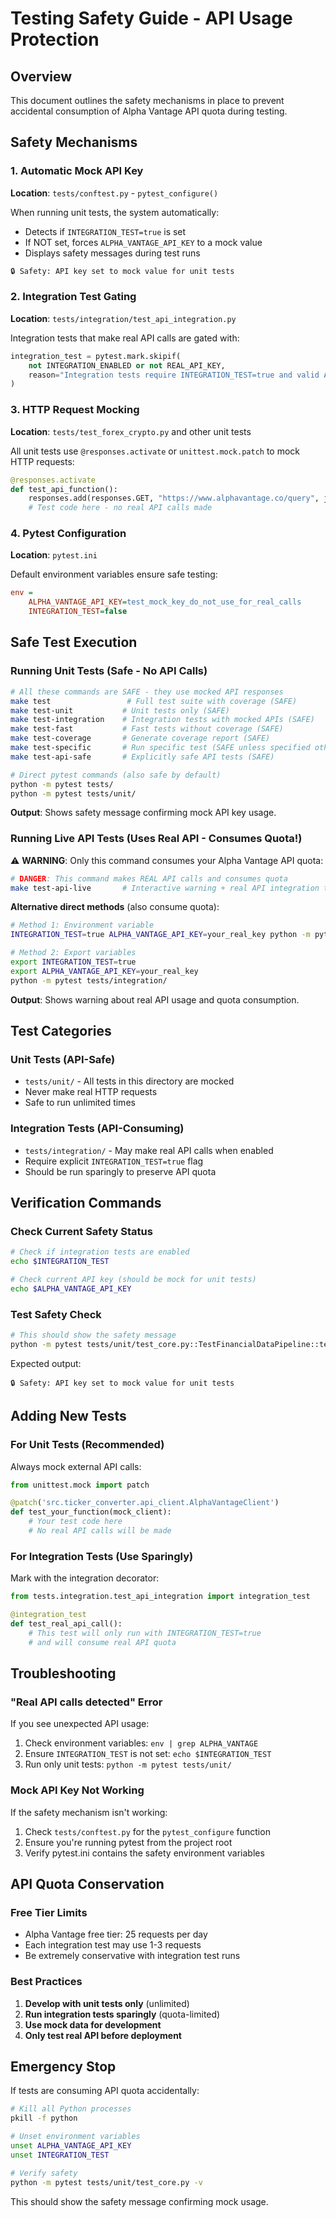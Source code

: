 # Testing Safety Guide - API Usage Protection

## Overview

This document outlines the safety mechanisms in place to prevent accidental consumption of Alpha Vantage API quota during testing.

## Safety Mechanisms

### 1. Automatic Mock API Key

**Location**: `tests/conftest.py` - `pytest_configure()`

When running unit tests, the system automatically:
- Detects if `INTEGRATION_TEST=true` is set
- If NOT set, forces `ALPHA_VANTAGE_API_KEY` to a mock value
- Displays safety messages during test runs

```bash
🔒 Safety: API key set to mock value for unit tests
```

### 2. Integration Test Gating

**Location**: `tests/integration/test_api_integration.py`

Integration tests that make real API calls are gated with:
```python
integration_test = pytest.mark.skipif(
    not INTEGRATION_ENABLED or not REAL_API_KEY,
    reason="Integration tests require INTEGRATION_TEST=true and valid API key",
)
```

### 3. HTTP Request Mocking

**Location**: `tests/test_forex_crypto.py` and other unit tests

All unit tests use `@responses.activate` or `unittest.mock.patch` to mock HTTP requests:
```python
@responses.activate
def test_api_function():
    responses.add(responses.GET, "https://www.alphavantage.co/query", json=mock_data)
    # Test code here - no real API calls made
```

### 4. Pytest Configuration

**Location**: `pytest.ini`

Default environment variables ensure safe testing:
```ini
env =
    ALPHA_VANTAGE_API_KEY=test_mock_key_do_not_use_for_real_calls
    INTEGRATION_TEST=false
```

## Safe Test Execution

### Running Unit Tests (Safe - No API Calls)

```bash
# All these commands are SAFE - they use mocked API responses
make test                 # Full test suite with coverage (SAFE)
make test-unit           # Unit tests only (SAFE)
make test-integration    # Integration tests with mocked APIs (SAFE)
make test-fast           # Fast tests without coverage (SAFE)
make test-coverage       # Generate coverage report (SAFE)
make test-specific       # Run specific test (SAFE unless specified otherwise)
make test-api-safe       # Explicitly safe API tests (SAFE)

# Direct pytest commands (also safe by default)
python -m pytest tests/
python -m pytest tests/unit/
```

**Output**: Shows safety message confirming mock API key usage.

### Running Live API Tests (Uses Real API - Consumes Quota!)

⚠️ **WARNING**: Only this command consumes your Alpha Vantage API quota:

```bash
# DANGER: This command makes REAL API calls and consumes quota
make test-api-live       # Interactive warning + real API integration tests
```

**Alternative direct methods** (also consume quota):
```bash
# Method 1: Environment variable
INTEGRATION_TEST=true ALPHA_VANTAGE_API_KEY=your_real_key python -m pytest tests/integration/

# Method 2: Export variables
export INTEGRATION_TEST=true
export ALPHA_VANTAGE_API_KEY=your_real_key
python -m pytest tests/integration/
```

**Output**: Shows warning about real API usage and quota consumption.

## Test Categories

### Unit Tests (API-Safe)
- `tests/unit/` - All tests in this directory are mocked
- Never make real HTTP requests
- Safe to run unlimited times

### Integration Tests (API-Consuming)
- `tests/integration/` - May make real API calls when enabled
- Require explicit `INTEGRATION_TEST=true` flag
- Should be run sparingly to preserve API quota

## Verification Commands

### Check Current Safety Status

```bash
# Check if integration tests are enabled
echo $INTEGRATION_TEST

# Check current API key (should be mock for unit tests)
echo $ALPHA_VANTAGE_API_KEY
```

### Test Safety Check

```bash
# This should show the safety message
python -m pytest tests/unit/test_core.py::TestFinancialDataPipeline::test_pipeline_initialization_with_api_key -v
```

Expected output:
```
🔒 Safety: API key set to mock value for unit tests
```

## Adding New Tests

### For Unit Tests (Recommended)

Always mock external API calls:

```python
from unittest.mock import patch

@patch('src.ticker_converter.api_client.AlphaVantageClient')
def test_your_function(mock_client):
    # Your test code here
    # No real API calls will be made
```

### For Integration Tests (Use Sparingly)

Mark with the integration decorator:

```python
from tests.integration.test_api_integration import integration_test

@integration_test
def test_real_api_call():
    # This test will only run with INTEGRATION_TEST=true
    # and will consume real API quota
```

## Troubleshooting

### "Real API calls detected" Error

If you see unexpected API usage:

1. Check environment variables: `env | grep ALPHA_VANTAGE`
2. Ensure `INTEGRATION_TEST` is not set: `echo $INTEGRATION_TEST`
3. Run only unit tests: `python -m pytest tests/unit/`

### Mock API Key Not Working

If the safety mechanism isn't working:

1. Check `tests/conftest.py` for the `pytest_configure` function
2. Ensure you're running pytest from the project root
3. Verify pytest.ini contains the safety environment variables

## API Quota Conservation

### Free Tier Limits
- Alpha Vantage free tier: 25 requests per day
- Each integration test may use 1-3 requests
- Be extremely conservative with integration test runs

### Best Practices
1. **Develop with unit tests only** (unlimited)
2. **Run integration tests sparingly** (quota-limited)
3. **Use mock data for development** 
4. **Only test real API before deployment**

## Emergency Stop

If tests are consuming API quota accidentally:

```bash
# Kill all Python processes
pkill -f python

# Unset environment variables
unset ALPHA_VANTAGE_API_KEY
unset INTEGRATION_TEST

# Verify safety
python -m pytest tests/unit/test_core.py -v
```

This should show the safety message confirming mock usage.
